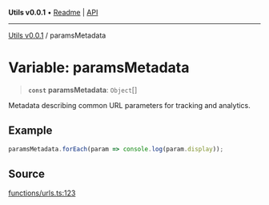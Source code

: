 **Utils v0.0.1** • [Readme](../README.md) \| [API](../globals.md)

***

[Utils v0.0.1](../README.md) / paramsMetadata

# Variable: paramsMetadata

> **`const`** **paramsMetadata**: `Object`[]

Metadata describing common URL parameters for tracking and analytics.

## Example

```ts
paramsMetadata.forEach(param => console.log(param.display));
```

## Source

[functions/urls.ts:123](https://github.com/bucharitesh/octopop/blob/2bf71a1/packages/utils/src/functions/urls.ts#L123)
